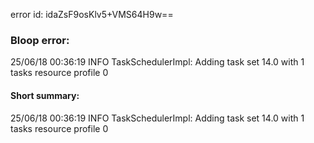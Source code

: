 error id: idaZsF9osKlv5+VMS64H9w==
### Bloop error:

25/06/18 00:36:19 INFO TaskSchedulerImpl: Adding task set 14.0 with 1 tasks resource profile 0
#### Short summary: 

25/06/18 00:36:19 INFO TaskSchedulerImpl: Adding task set 14.0 with 1 tasks resource profile 0